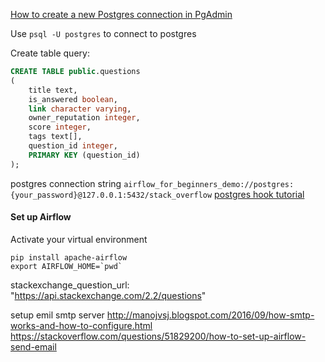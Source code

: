 [How to create a new Postgres connection in PgAdmin](https://docs.bitnami.com/installer/apps/canvaslms/administration/configure-pgadmin/)

Use `psql -U postgres` to connect to postgres

Create table query:
```sql
CREATE TABLE public.questions
(
    title text,
    is_answered boolean,
    link character varying,
    owner_reputation integer,
    score integer,
    tags text[],
    question_id integer,
    PRIMARY KEY (question_id)
);
```
postgres connection string `airflow_for_beginners_demo://postgres:{your_password}@127.0.0.1:5432/stack_overflow`
[postgres hook tutorial](http://michael-harmon.com/blog/AirflowETL.html)

#### Set up Airflow 
Activate your virtual environment
```
pip install apache-airflow
export AIRFLOW_HOME=`pwd`

```

stackexchange_question_url: "https://api.stackexchange.com/2.2/questions"

setup emil smtp server http://manojvsj.blogspot.com/2016/09/how-smtp-works-and-how-to-configure.html
https://stackoverflow.com/questions/51829200/how-to-set-up-airflow-send-email